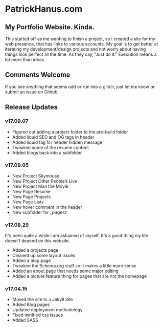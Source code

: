 # PatrickHanus.com

## My Portfolio Website. Kinda.
This started off as me wanting to finish a project, so I created a site for my web presence, that has links to various accounts. My goal is to get better at iterating my development/design projects and not worry about having things look perfect all the time. As they say, "Just do it." Execution means a lot more than ideas.

## Comments Welcome
If you see anything that seems odd or run into a glitch, just let me know or submit an issue on Github.

## Release Updates

### v17.09.07

- Figured out adding a project folder to the pre-build folder
- Added liquid SEO and OG tags in header
- Added liquid tag for header hidden message
- Tweaked some of the resume content
- Added blogs back into a subfolder

### v17.09.05

- New Project Skymouse
- New Project Other People’s Live
- New Project Man the Movie
- New Page Resume
- New Page Projects
- New Page Lists
- New hover comment in the header
- New subfolder for _pagesz

### v17.08.29

It's been quite a while I am ashamed of myself. It's a good thing my life doesn't depend on this website.

- Added a projects page
- Cleaned up some layout issues
- Added a blog page
- Tweaked the Schema.org stuff so it makes a little more sense
- Added an about page that needs some major editing
- Added a picture feature thing for pages that are not the homepage

### v17.04.15 

- Moved the site to a Jekyll Site
- Added Blog pages
- Updated deployment methodology
- Fixed minified css issues
- Added SASS